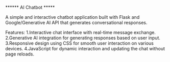 ****** AI Chatbot *****


A simple and interactive chatbot application built with Flask and Google/Generative AI API that generates conversational responses.

Features:
1.Interactive chat interface with real-time message exchange.
2.Generative AI integration for generating responses based on user input.
3.Responsive design using CSS for smooth user interaction on various devices.
4.JavaScript for dynamic interaction and updating the chat without page reloads.

